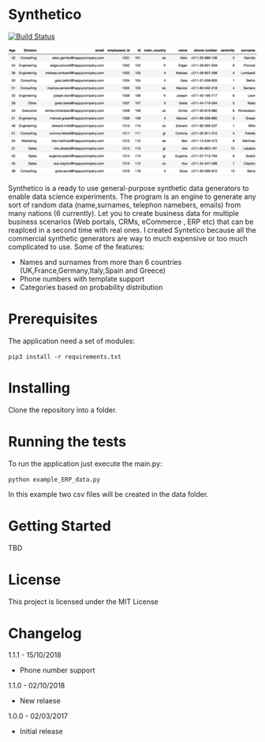 # Synthetico

[![Build Status](https://travis-ci.org/benkeen/generatedata.png?branch=master)](https://travis-ci.org/benkeen/generatedata)

![Data](media/Data.png?raw=true "Data example")


Synthetico is a ready to use general-purpose synthetic data generators to enable data science experiments. The program is an engine to generate any sort of random data (name,surnames, telephon namebers, emails) from many nations (6 currently). Let you to create business data for multiple business scenarios (Web portals, CRMs, eCommerce , ERP  etc) that can be reaplced in a second time with real ones. I created Syntetico because all the commercial synthetic generators are way to much expensive or too much complicated to use. Some of the features:

* Names and surnames from more than 6 countries (UK,France,Germany,Italy,Spain and Greece)
* Phone numbers with template support
* Categories based on probability distribution

# Prerequisites

The application need a set of modules:

```pip3 install -r requirements.txt```

# Installing

Clone the repository into a folder.

# Running the tests
To run the application just execute the main.py:

```python example_ERP_data.py ```

In this example two csv files will be created in the data folder.

# Getting Started

TBD

# License

This project is licensed under the MIT License

# Changelog


1.1.1 - 15/10/2018
- Phone number support

1.1.0 - 02/10/2018
- New relaese

1.0.0 - 02/03/2017
- Initial release
